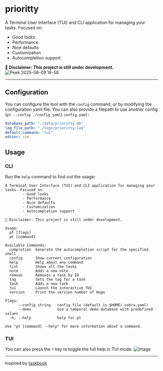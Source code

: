 # prioritty
A Terminal User Interface (TUI) and CLI application for managing your tasks. Focused on:
- Good looks
- Performance
- Nice defaults
- Customization
- Autocompletion support

**🚧 Disclaimer: This project is still under development.**
![Peek 2025-06-09 18-58](https://github.com/user-attachments/assets/24c2bd12-a714-4d69-bc01-ba28c34b8f32)


---

## Configuration
You can configure the tool with the `config` command, or by modifying the configuration yaml file. You can also provide a filepath to use another config (`pt --config ./config.yaml`)
`config.yaml:`
```yaml
database_path: "./data/prioritty.db"
log_file_path: "./logs/prioritty.log"
default_command: "tui"
editor: vim
```

## Usage
### CLI
Run the `help` command to find out the usage:
```
A Terminal User Interface (TUI) and CLI application for managing your tasks. Focused on:
        - Good looks
        - Performance
        - Nice defaults
        - Customization
        - Autocompletion support

🚧 Disclaimer: This project is still under development.

Usage:
  pt [flags]
  pt [command]

Available Commands:
  completion  Generate the autocompletion script for the specified shell
  config      Show current configuration
  help        Help about any command
  list        Shows all the tasks
  note        Adds a new note
  remove      Removes a task by ID
  tag         Sets the tag for a task
  task        Adds a new task
  tui         Launch the interactive TUI
  version     Print the version number of Hugo

Flags:
      --config string   config file (default is $HOME/.cobra.yaml)
      --demo            Use a temporal demo database with predefined values
  -h, --help            help for pt

Use "pt [command] --help" for more information about a command.
```
### TUI
You can also press the `?` key to toggle the full help in TUI mode:
![image](https://github.com/user-attachments/assets/bcc53f9c-8250-45e8-bb2d-edaaeebdbf95)


---
Inspired by [taskbook](https://github.com/klaudiosinani/taskbook)
